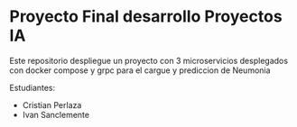 # Proyecto Final desarrollo Proyectos IA
Este repositorio despliegue un proyecto con 3 microservicios desplegados con docker compose y grpc para el cargue y prediccion de Neumonia

Estudiantes:
- Cristian Perlaza
- Ivan Sanclemente
